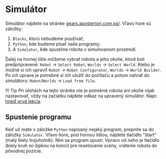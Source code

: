 # Simulátor

Simulátor nájdete na stránke
[gears.aposteriori.com.sg/](https://gears.aposteriori.com.sg/). Vľavo hore
sú záložky:

1. `Blocks`, ktorú nebudeme používať;
2. `Python`, kde budeme písať naše programy;
3. A `Simulator`, kde spustíme robota v simulovanom prostredí.

Ďalej na hornej lište môžeme vybrať robota a jeho okolie, ktoré boli
predpripravené: `Robot` -> `Select Robot`, `Worlds` -> `Select World`. Alebo
je možné si ich upraviť `Robot` -> `Robot Configurator`,
`Worlds` -> `World Builder`. Po ich úprave
je potrebné si ich uložiť do počítaču a potom nahrať do simulátoru:
`Robot`/`Worlds` -> `Load from file`.

!!! Tip
    Pri úlohách na tejto stránke nie je potrebné robota ani okolie nijak
    nastavovať, vždy na začiatku nájdete odkaz na upravený simulátor.
    Napr. [hneď prvá lekcia](/2motors/lesson).

## Spustenie programu

Keď už máte v záložke `Python` napísaný nejaký program, prepnite sa do záložky
`Simulator`. Vľavo hore, pod hornou lištou, nájdete tlačidlo "štart" (malý
biely trojuholník). Ním sa program spustí. Vpravo od neho je tlačidlo
(biely kruh so šípkou na konci) pre resetovanie scény, vrátenie robota do
pôvodnej pozície.
